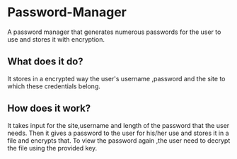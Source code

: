 # Password-Manager
  A password manager that generates numerous passwords for the user to use and stores it with encryption.

## What does it do?
  It stores in a encrypted way the user's username ,password and the site to which these credentials belong.

## How does it work?
  It takes input for the site,username and length of the password that the user needs.
  Then it gives a password to the user for his/her use and stores it in a file and encrypts that. 
  To view the password again ,the user need to decrypt the file using the provided key.

